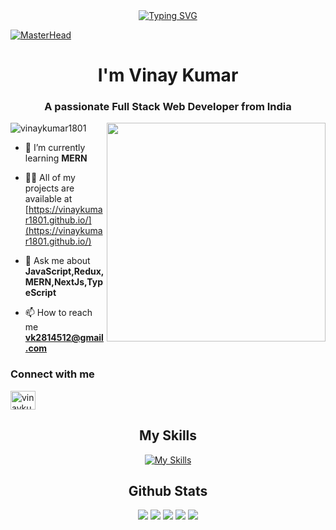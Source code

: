 <div align="center">
<a href="https://git.io/typing-svg"><img src="https://readme-typing-svg.demolab.com?font=Fira+Code&size=27&pause=1000&color=blue &width=435&lines=Hello+Fellow+%3C%2FDevelopers%3E" alt="Typing SVG" /></a>
</div>

[![MasterHead](https://miro.medium.com/max/1400/1*OxT7UjIwhklKE8d8SFyo7g.gif)](https://vinaykumar1801.github.io/)
<h1 align="center">I'm Vinay Kumar</h1>
<h3 align="center">A passionate Full Stack Web Developer from India</h3>
<img src="https://camo.githubusercontent.com/5ddf73ad3a205111cf8c686f687fc216c2946a75005718c8da5b837ad9de78c9/68747470733a2f2f7468756d62732e6766796361742e636f6d2f4576696c4e657874446576696c666973682d736d616c6c2e676966" width="350px" align="right">

<p align="left"> <img src="https://komarev.com/ghpvc/?username=vinaykumar1801&label=Profile%20views&color=0e75b6&style=flat" alt="vinaykumar1801" /> </p>

- 🌱 I’m currently learning **MERN**

- 👨‍💻 All of my projects are available at [https://vinaykumar1801.github.io/](https://vinaykumar1801.github.io/)

- 💬 Ask me about **JavaScript,Redux,MERN,NextJs,TypeScript**

- 📫 How to reach me **vk2814512@gmail.com**


<h3 align="left">Connect with me</h3>
<p align="left">
<a href="https://linkedin.com/in/vinaykumar1801" target="blank"><img align="center" src="https://raw.githubusercontent.com/rahuldkjain/github-profile-readme-generator/master/src/images/icons/Social/linked-in-alt.svg" alt="vinaykumar1801" height="30" width="40" /></a>
</p>

<h2 align="center">My Skills</h2>
<div align="center">

[![My Skills](https://skillicons.dev/icons?i=html,css,js,react,redux,typescript,nextjs,nodejs,expressjs,mongodb,git,materialui,bootstrap,vscode)](https://skillicons.dev)
</div>

<h2 align="center">Github Stats</h2>
<p align="center">
<img src="http://github-profile-summary-cards.vercel.app/api/cards/profile-details?username=vinaykumar1801">
<img src="http://github-profile-summary-cards.vercel.app/api/cards/repos-per-language?username=vinaykumar1801">
<img src="http://github-profile-summary-cards.vercel.app/api/cards/most-commit-language?username=vinaykumar1801">
<img src="http://github-profile-summary-cards.vercel.app/api/cards/stats?username=vinaykumar1801">
<img src="http://github-profile-summary-cards.vercel.app/api/cards/productive-time?username=vinaykumar1801&utcOffset=8">
	
</p>
